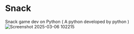# Snack
Snack game dev on Python ( A python developed by python )
![Screenshot 2025-03-06 102215](https://github.com/user-attachments/assets/925f8f45-949a-480b-84be-ef4b9329fbd4)
